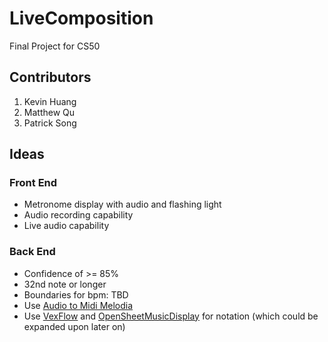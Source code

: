 # LiveComposition
Final Project for CS50

## Contributors
1. Kevin Huang
2. Matthew Qu
3. Patrick Song

## Ideas
### Front End
* Metronome display with audio and flashing light
* Audio recording capability
* Live audio capability

### Back End
* Confidence of >= 85%
* 32nd note or longer
* Boundaries for bpm: TBD
* Use [Audio to Midi Melodia](https://github.com/justinsalamon/audio_to_midi_melodia)
* Use [VexFlow](http://www.vexflow.com/)
and [OpenSheetMusicDisplay](https://github.com/opensheetmusicdisplay)
for notation (which could be expanded upon later on)